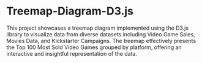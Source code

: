 # Treemap-Diagram-D3.js


This project showcases a treemap diagram implemented using the D3.js library to visualize data from diverse datasets including Video Game Sales, Movies Data, and Kickstarter Campaigns. The treemap effectively presents the Top 100 Most Sold Video Games grouped by platform, offering an interactive and insightful representation of the data.
